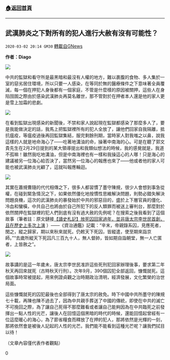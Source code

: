 ###  [:house:返回首頁](https://github.com/ourhimalayas/txt)
---

## 武漢肺炎之下對所有的犯人進行大赦有沒有可能性？
`2020-03-02 20:14 GM30` [轉載自GNews](https://gnews.org/zh-hant/130008/)

**作者：Diago**

![](https://s3-ap-northeast-1.amazonaws.com/news.guo.offload.media/wp-content/uploads/2020/03/02200907/%E5%9B%BE%E7%89%871-15.png)

中共的監獄和看守所是最黑暗和最沒有人權的地方，難以裹腹的食物、多人集於一室的惡劣居住環境，所以只要一人感染，在等同於無的醫療條件之下意味著全員覆滅，每一個在押犯人身後都有一個家庭，不管是什麼樣的原因被關押，這些人在身陷囹圄之際由於感染武漢肺炎再莫名離世，那不管對於在押者本人還是他的家人更是雪上加霜的悲劇。

![](https://s3-ap-northeast-1.amazonaws.com/news.guo.offload.media/wp-content/uploads/2020/03/02200937/%E5%9B%BE%E7%89%872-17.png)

在看到監獄出現感染的新聞後，不禁和家人說起現在監獄都感染了那麼多人了，要是我能做決定的話，我馬上把監獄裡所有的犯人全放了，讓他們回家自我隔離，抵抗瘟疫，等瘟疫過後再回監獄集結，服完剩餘刑期，當時家人對我嗤之以鼻，說我這樣的人就是地命海心了——吃著地溝油的命，操著中南海的心。可是在聽了郭文貴先生在2月29日提到的某大領導提出和我類似想法的時候，我的感覺就是，我道不孤嘛！雖然我吃地溝油，但是中南海裡也有一樣和我操這心的人哪！只是海心的建議被另一位海心給否決了，當然另一位海心的報應也來了——他或者他的家人可能也被武漢肺炎光顧了，這就叫報應輪迴。

![](https://s3-ap-northeast-1.amazonaws.com/news.guo.offload.media/wp-content/uploads/2020/03/02201007/%E5%9B%BE%E7%89%873-11.png)

其實在蕭規曹隨的代代相傳之下，很多人都習慣了墨守陳規，很少人會想到事急從權，在碰到緊急情況之下，如果依然僵化地按慣性思維解決問題，則勢必錯失解決問題良機，這次的武漢肺炎的暴發始於中共的邪惡目的，盛於上下層官員的僵化、冷血和蠻橫，中共自己也將由於自己所犯下的反人類罪而被送上審判台，那麼對於依然關押在監獄裡的犯人們到底有沒有過大赦的先例呢？在搜索之後我看到了這個故事（筆者註：原文鏈接[【讀史札記】放死囚回家過年，並非唐太宗李世民首創，且在歷史上多次上演](https://www.sohu.com/a/252921299_622067) ）——《資治通鑑》記載：“辛末，帝親錄系囚，見應死者，閔之，縱之歸家，期以來秋來就死。仍敕天下死囚，皆縱遣，使至期來詣京師。”“去歲所縱天下死囚凡三百九十人，無人督帥，皆如期自詣朝堂，無一人亡匿者，上皆赦之”。

![](https://s3-ap-northeast-1.amazonaws.com/news.guo.offload.media/wp-content/uploads/2020/03/02201032/%E5%9B%BE%E7%89%874-9.png)

故事講的是這一年歲未，唐太宗李世民准許這些死刑犯回家辦理後事，要求第二年秋天再回來就死（古時秋天行刑）。次年9月，390個囚犯全部返回，慷慨就死。這個故事時常被提起，用來例證貞觀之治時期政治清明，經濟發展，文化繁榮的治世局面。

這些慷慨就死的囚犯最後也全部得到了唐太宗的赦免。時下中國中共所墨守的陳規七十載，再陳也陳不過去了，因為中共親手葬送了中國的傳統，即使在中共的滅亡不可挽回之際，為了讓自己死得不那麼難看或者讓自己能夠因為在中共臨死之前發揮出一點人性的光芒，讓後人在回憶這個黑暗的時代的時候，還能回憶起曾經有一位這麼暖心的海心，為了節省糧食而釋放了在押的犯人，那將依然是光輝的一刻，那將依然會是被後人記起的人性的光芒。我們能不能看到這種光芒呢？讓我們拭目以待！

（文章內容僅代表作者觀點）

0
